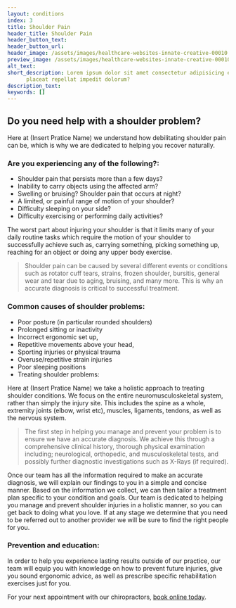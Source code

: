 ```yaml
---
layout: conditions
index: 3
title: Shoulder Pain
header_title: Shoulder Pain
header_button_text:
header_button_url: 
header_image: /assets/images/healthcare-websites-innate-creative-00010.jpg
preview_image: /assets/images/healthcare-websites-innate-creative-00010.jpg
alt_text:
short_description: Lorem ipsum dolor sit amet consectetur adipisicing elit. Iure alias eos
      placeat repellat impedit dolorum?
description_text:
keywords: []
---
```

## Do you need help with a shoulder problem?
Here at (Insert Pratice Name) we understand how debilitating shoulder pain can be, which is why we are dedicated to helping you recover naturally.

### Are you experiencing any of the following?:
- Shoulder pain that persists more than a few days?
- Inability to carry objects using the affected arm?
- Swelling or bruising? Shoulder pain that occurs at night?
- A limited, or painful range of motion of your shoulder?
- Difficulty sleeping on your side?
- Difficulty exercising or performing daily activities?

The worst part about injuring your shoulder is that it limits many of your daily routine tasks which require the motion of your shoulder to successfully achieve such as, carrying something, picking something up, reaching for an object or doing any upper body exercise.

>Shoulder pain can be caused by several different events or conditions such as rotator cuff tears, strains, frozen shoulder, bursitis, general wear and tear due to aging, bruising, and many more. This is why an accurate diagnosis is critical to successful treatment.

### Common causes of shoulder problems:
- Poor posture (in particular rounded shoulders)
- Prolonged sitting or inactivity
- Incorrect ergonomic set up,
- Repetitive movements above your head,
- Sporting injuries or physical trauma
- Overuse/repetitive strain injuries
- Poor sleeping positions
- Treating shoulder problems:

Here at (Insert Pratice Name) we take a holistic approach to treating shoulder conditions. We focus on the entire neuromusculoskeletal system, rather than simply the injury site. This includes the spine as a whole, extremity joints (elbow, wrist etc), muscles, ligaments, tendons, as well as the nervous system.

>The first step in helping you manage and prevent your problem is to ensure we have an accurate diagnosis. We achieve this through a comprehensive clinical history, thorough physical examination including; neurological, orthopedic, and musculoskeletal tests, and possibly further diagnostic investigations such as X-Rays (if required).

Once our team has all the information required to make an accurate diagnosis, we will explain our findings to you in a simple and concise manner. Based on the information we collect, we can then tailor a treatment plan specific to your condition and goals. Our team is dedicated to helping you manage and prevent shoulder injuries in a holistic manner, so you can get back to doing what you love. If at any stage we determine that you need to be referred out to another provider we will be sure to find the right people for you.

### Prevention and education:

In order to help you experience lasting results outside of our practice, our team will equip you with knowledge on how to prevent future injuries, give you sound ergonomic advice, as well as prescribe specific rehabilitation exercises just for you.

For your next appointment with our chiropractors, [book online today](/book-online).